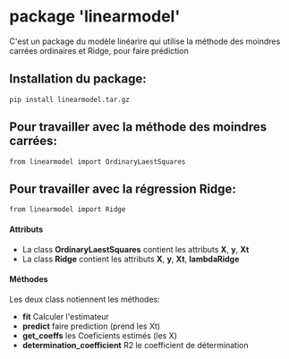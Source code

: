 # package 'linearmodel'

C'est un package du modèle linéarire qui utilise la méthode des moindres carrées ordinaires et Ridge, pour faire prédiction
## Installation du package:

```
pip install linearmodel.tar.gz
```

## Pour travailler avec la méthode des moindres carrées:

```
from linearmodel import OrdinaryLaestSquares
```

## Pour travailler avec la régression Ridge:

```
from linearmodel import Ridge
```
#### Attributs
- La class **OrdinaryLaestSquares** contient les attributs **X**, **y**, **Xt**
- La class **Ridge** contient les attributs **X**, **y**, **Xt**, **lambdaRidge**

#### Méthodes
Les deux class notiennent les méthodes: 
- **fit** Calculer l'estimateur
- **predict** faire prediction (prend les Xt) 
- **get_coeffs** les Coeficients estimés (les X)
- **determination_coefficient** R2 le coefficient de détermination
